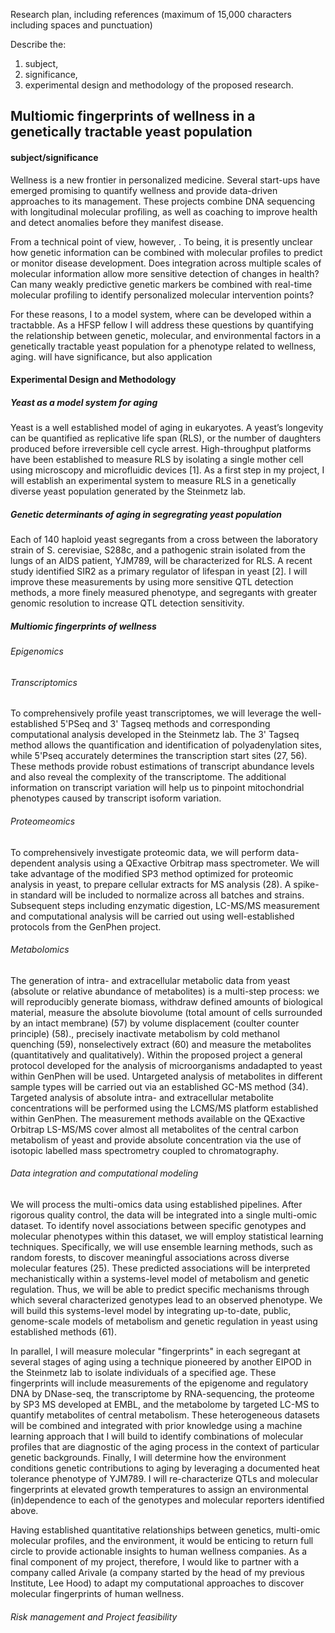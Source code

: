 Research plan, including references
(maximum of 15,000 characters including spaces and punctuation)

Describe the:
   1) subject,
   2) significance,
   3) experimental design and methodology
of the proposed research.

## Multiomic fingerprints of wellness in a genetically tractable yeast population

#### subject/significance

Wellness is a new frontier in personalized medicine. Several start-ups have emerged promising to quantify wellness and provide data-driven approaches to its management. These projects combine DNA sequencing with longitudinal molecular profiling, as well as coaching to improve health and detect anomalies before they manifest disease.

From a technical point of view, however, . To being, it is presently unclear how genetic information can be combined with molecular profiles to predict or monitor disease development. Does integration across multiple scales of molecular information allow more sensitive detection of changes in health? Can many weakly predictive genetic markers be combined with real-time molecular profiling to identify personalized molecular intervention points?

For these reasons, I to a model system, where can be developed within a tractabble. As a HFSP fellow I will address these questions by quantifying the relationship between genetic, molecular, and environmental factors in a genetically tractable yeast population for a phenotype related to wellness, aging. will have significance, but also application

#### Experimental Design and Methodology

##### Yeast as a model system for aging

Yeast is a well established model of aging in eukaryotes. A yeast’s longevity can be quantified as replicative life span (RLS), or the number of daughters produced before irreversible cell cycle arrest. High-throughput platforms have been established to measure RLS by isolating a single mother cell using microscopy and microfluidic devices [1]. As a first step in my project, I will establish an experimental system to measure RLS in a genetically diverse yeast population generated by the Steinmetz lab.  

##### Genetic determinants of aging in segregrating yeast population

Each of 140 haploid yeast segregants from a cross between the laboratory strain of S. cerevisiae, S288c, and a pathogenic strain isolated from the lungs of an AIDS patient, YJM789, will be characterized for RLS. A recent study identified SIR2 as a primary regulator of lifespan in yeast [2]. I will improve these measurements by using more sensitive QTL detection methods, a more finely measured phenotype, and segregants with greater genomic resolution to increase QTL detection sensitivity.

##### Multiomic fingerprints of wellness

###### Epigenomics

###### Transcriptomics

To comprehensively profile yeast transcriptomes, we will leverage the well-established 5'PSeq and 3' Tagseq methods and corresponding computational analysis developed in the Steinmetz lab. The 3' Tagseq method allows the quantification and identification of polyadenylation sites, while 5'Pseq accurately determines the transcription start sites (27, 56). These methods provide robust estimations of transcript abundance levels and also reveal the complexity of the transcriptome. The additional information on transcript variation will help us to pinpoint mitochondrial phenotypes caused by transcript isoform variation.

###### Proteomeomics

To comprehensively investigate proteomic data, we will perform data-dependent analysis using a QExactive Orbitrap mass spectrometer. We will take advantage of the modified SP3 method optimized for proteomic analysis in yeast, to prepare cellular extracts for MS analysis (28). A spike-in standard will be included to normalize across all batches and strains. Subsequent steps including enzymatic digestion, LC-MS/MS measurement and computational analysis will be carried out using well-established protocols from the GenPhen project.

###### Metabolomics

The generation of intra- and extracellular metabolic data from yeast (absolute or relative abundance of metabolites) is a multi-step process: we will reproducibly generate biomass, withdraw defined amounts of biological material, measure the absolute biovolume (total amount of cells surrounded by an intact membrane) (57) by volume displacement (coulter counter principle) (58)., precisely inactivate metabolism by cold methanol quenching (59), nonselectively extract (60) and measure the metabolites (quantitatively and qualitatively). Within the proposed project a general protocol developed for the analysis of microorganisms andadapted to yeast within GenPhen will be used. Untargeted analysis of metabolites in different sample types will be carried out via an established GC-MS method (34). Targeted analysis of absolute intra- and extracellular metabolite concentrations will be performed using the LCMS/MS platform established within GenPhen. The measurement methods available on the QExactive Orbitrap LS-MS/MS cover almost all metabolites of the central carbon metabolism of yeast and provide absolute concentration via the use of isotopic labelled mass spectrometry coupled to chromatography.

###### Data integration and computational modeling

We will process the multi-omics data using established pipelines. After rigorous quality control, the data will be integrated into a single multi-omic dataset. To identify novel associations between specific genotypes and molecular phenotypes within this dataset, we will employ statistical learning techniques. Specifically, we will use ensemble learning methods, such as random forests, to discover meaningful associations across diverse molecular features (25). These predicted associations will be interpreted mechanistically within a systems-level model of metabolism and genetic regulation. Thus, we will be able to predict specific mechanisms through which several characterized genotypes lead to an observed phenotype. We will build this systems-level model by integrating up-to-date, public, genome-scale models of metabolism and genetic regulation in yeast using established methods (61).

In parallel, I will measure molecular "fingerprints" in each segregant at several stages of aging using a technique pioneered by another EIPOD in the Steinmetz lab to isolate individuals of a specified age. These fingerprints will include measurements of the epigenome and regulatory DNA by DNase-seq, the transcriptome by RNA-sequencing, the proteome by SP3 MS developed at EMBL, and the metabolome by targeted LC-MS to quantify metabolites of central metabolism. These heterogeneous datasets will be combined and integrated with prior knowledge using a machine learning approach that I will build to identify combinations of molecular profiles that are diagnostic of the aging process in the context of particular genetic backgrounds. Finally, I will determine how the environment conditions genetic contributions to aging by leveraging a documented heat tolerance phenotype of YJM789. I will re-characterize QTLs and molecular fingerprints at elevated growth temperatures to assign an environmental (in)dependence to each of the genotypes and molecular reporters identified above.

Having established quantitative relationships between genetics, multi-omic molecular profiles, and the environment, it would be enticing to return full circle to provide actionable insights to human wellness companies. As a final component of my project, therefore, I would like to partner with a company called Arivale (a company started by the head of my previous Institute, Lee Hood) to adapt my computational approaches to discover molecular fingerprints of human wellness.

###### Risk management and Project feasibility
